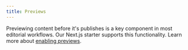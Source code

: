 ```yaml
---
title: Previews
---
```


Previewing content before it's publishes is a key component in most editorial workflows. Our Next.js starter supports this functionality. Learn more about [enabling previews](/docs/backend/index).
